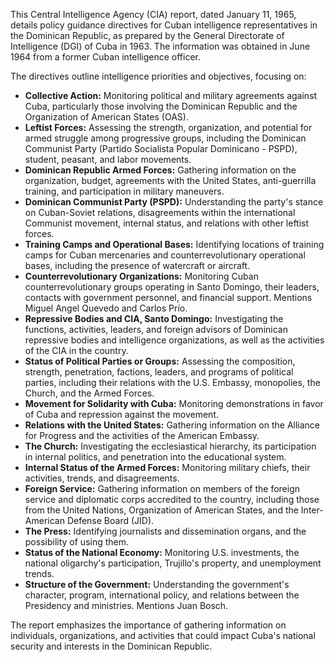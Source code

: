 This Central Intelligence Agency (CIA) report, dated January 11, 1965, details policy guidance directives for Cuban intelligence representatives in the Dominican Republic, as prepared by the General Directorate of Intelligence (DGI) of Cuba in 1963. The information was obtained in June 1964 from a former Cuban intelligence officer.

The directives outline intelligence priorities and objectives, focusing on:

*   **Collective Action:** Monitoring political and military agreements against Cuba, particularly those involving the Dominican Republic and the Organization of American States (OAS).
*   **Leftist Forces:** Assessing the strength, organization, and potential for armed struggle among progressive groups, including the Dominican Communist Party (Partido Socialista Popular Dominicano - PSPD), student, peasant, and labor movements.
*   **Dominican Republic Armed Forces:** Gathering information on the organization, budget, agreements with the United States, anti-guerrilla training, and participation in military maneuvers.
*   **Dominican Communist Party (PSPD):** Understanding the party's stance on Cuban-Soviet relations, disagreements within the international Communist movement, internal status, and relations with other leftist forces.
*   **Training Camps and Operational Bases:** Identifying locations of training camps for Cuban mercenaries and counterrevolutionary operational bases, including the presence of watercraft or aircraft.
*   **Counterrevolutionary Organizations:** Monitoring Cuban counterrevolutionary groups operating in Santo Domingo, their leaders, contacts with government personnel, and financial support. Mentions Miguel Angel Quevedo and Carlos Prío.
*   **Repressive Bodies and CIA, Santo Domingo:** Investigating the functions, activities, leaders, and foreign advisors of Dominican repressive bodies and intelligence organizations, as well as the activities of the CIA in the country.
*   **Status of Political Parties or Groups:** Assessing the composition, strength, penetration, factions, leaders, and programs of political parties, including their relations with the U.S. Embassy, monopolies, the Church, and the Armed Forces.
*   **Movement for Solidarity with Cuba:** Monitoring demonstrations in favor of Cuba and repression against the movement.
*   **Relations with the United States:** Gathering information on the Alliance for Progress and the activities of the American Embassy.
*   **The Church:** Investigating the ecclesiastical hierarchy, its participation in internal politics, and penetration into the educational system.
*   **Internal Status of the Armed Forces:** Monitoring military chiefs, their activities, trends, and disagreements.
*   **Foreign Service:** Gathering information on members of the foreign service and diplomatic corps accredited to the country, including those from the United Nations, Organization of American States, and the Inter-American Defense Board (JID).
*   **The Press:** Identifying journalists and dissemination organs, and the possibility of using them.
*   **Status of the National Economy:** Monitoring U.S. investments, the national oligarchy's participation, Trujillo's property, and unemployment trends.
*   **Structure of the Government:** Understanding the government's character, program, international policy, and relations between the Presidency and ministries. Mentions Juan Bosch.

The report emphasizes the importance of gathering information on individuals, organizations, and activities that could impact Cuba's national security and interests in the Dominican Republic.
